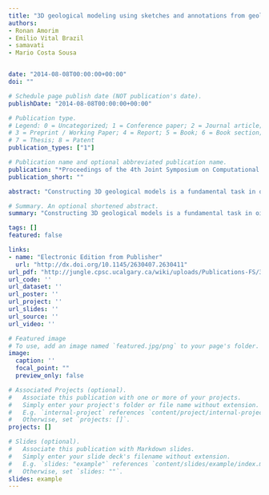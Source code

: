 ```yaml
---
title: "3D geological modeling using sketches and annotations from geologic maps"
authors:
- Ronan Amorim
- Emilio Vital Brazil
- samavati
- Mario Costa Sousa


date: "2014-08-08T00:00:00+00:00"
doi: ""

# Schedule page publish date (NOT publication's date).
publishDate: "2014-08-08T00:00:00+00:00"

# Publication type.
# Legend: 0 = Uncategorized; 1 = Conference paper; 2 = Journal article;
# 3 = Preprint / Working Paper; 4 = Report; 5 = Book; 6 = Book section;
# 7 = Thesis; 8 = Patent
publication_types: ["1"]

# Publication name and optional abbreviated publication name.
publication: "*Proceedings of the 4th Joint Symposium on Computational Aesthetics, Non-Photorealistic Animation and Rendering, and Sketch-Based Interfaces and Modeling (ACM)*"
publication_short: ""

abstract: "Constructing 3D geological models is a fundamental task in oil/gas exploration and production. A critical stage in the existing 3D geological modeling workflow is moving from a geological interpretation (usually 2D) to a 3D geological model. The construction of 3D geological models can be a cumbersome task mainly because of the models' complexity, and inconsistencies between the interpretation and modeling tasks. To narrow the gap between interpretation and modeling tasks, we propose a sketched based approach. Our main goal is to mimic how domain experts interpret geological structures and allow the creation of models directly from the interpretation task, therefore avoiding the drawbacks of a separate modeling stage. Our sketch-based modeler is based on standard annotations of 2D geological maps and on geologists' interpretation sketches. Specific geological rules and constraints are applied and …"

# Summary. An optional shortened abstract.
summary: "Constructing 3D geological models is a fundamental task in oil/gas exploration and production. A critical stage in the existing 3D geological modeling workflow is moving from a geological interpretation (usually 2D) to a 3D geological model. The construction of 3D geological models can be a cumbersome task mainly because of the models' complexity, and inconsistencies between the interpretation and modeling tasks. To narrow the gap between interpretation and modeling tasks, we propose a sketched ..."

tags: []
featured: false

links:
- name: "Electronic Edition from Publisher"
  url: "http://dx.doi.org/10.1145/2630407.2630411"
url_pdf: "http://jungle.cpsc.ucalgary.ca/wiki/uploads/Publications-FS/3d-geo-modeling-sbim2014-amorim.pdf"
url_code: ''
url_dataset: ''
url_poster: ''
url_project: ''
url_slides: ''
url_source: ''
url_video: ''

# Featured image
# To use, add an image named `featured.jpg/png` to your page's folder. 
image:
  caption: ''
  focal_point: ""
  preview_only: false

# Associated Projects (optional).
#   Associate this publication with one or more of your projects.
#   Simply enter your project's folder or file name without extension.
#   E.g. `internal-project` references `content/project/internal-project/index.md`.
#   Otherwise, set `projects: []`.
projects: []

# Slides (optional).
#   Associate this publication with Markdown slides.
#   Simply enter your slide deck's filename without extension.
#   E.g. `slides: "example"` references `content/slides/example/index.md`.
#   Otherwise, set `slides: ""`.
slides: example
---
```

